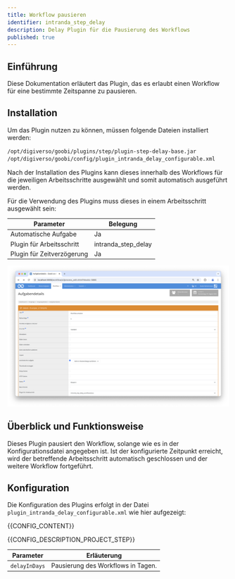 ```yaml
---
title: Workflow pausieren
identifier: intranda_step_delay
description: Delay Plugin für die Pausierung des Workflows
published: true
---
```


## Einführung
Diese Dokumentation erläutert das Plugin, das es erlaubt einen Workflow für eine bestimmte Zeitspanne zu pausieren.

## Installation
Um das Plugin nutzen zu können, müssen folgende Dateien installiert werden:

```bash
/opt/digiverso/goobi/plugins/step/plugin-step-delay-base.jar
/opt/digiverso/goobi/config/plugin_intranda_delay_configurable.xml
```

Nach der Installation des Plugins kann dieses innerhalb des Workflows für die jeweiligen Arbeitsschritte ausgewählt und somit automatisch ausgeführt werden.

Für die Verwendung des Plugins muss dieses in einem Arbeitsschritt ausgewählt sein:

|Parameter|Belegung|
|-- |-- |
|Automatische Aufgabe|Ja|
|Plugin für Arbeitsschritt|intranda_step_delay|
|Plugin für Zeitverzögerung|Ja|

![Konfiguration des Arbeitsschritts für die Nutzung des Plugins](screen1_de.png)


## Überblick und Funktionsweise
Dieses Plugin pausiert den Workflow, solange wie es in der Konfigurationsdatei angegeben ist. Ist der konfigurierte Zeitpunkt erreicht, wird der betreffende Arbeitsschritt automatisch geschlossen und der weitere Workflow fortgeführt.

## Konfiguration
Die Konfiguration des Plugins erfolgt in der Datei `plugin_intranda_delay_configurable.xml` wie hier aufgezeigt:

{{CONFIG_CONTENT}}

{{CONFIG_DESCRIPTION_PROJECT_STEP}}

Parameter               | Erläuterung
------------------------|------------------------------------
`delayInDays`           | Pausierung des Workflows in Tagen. |